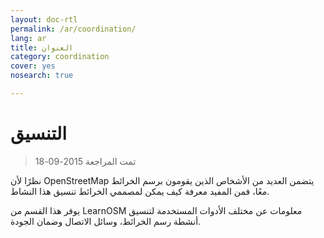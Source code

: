 ```yaml
---
layout: doc-rtl
permalink: /ar/coordination/
lang: ar
title: العنوان
category: coordination
cover: yes
nosearch: true

---
```


التنسيق
============

> تمت المراجعة 2015-09-18

نظرًا لأن OpenStreetMap يتضمن العديد من الأشخاص الذين يقومون برسم الخرائط معًا، فمن المفيد معرفة كيف يمكن لمصممي الخرائط تنسيق هذا النشاط.

يوفر هذا القسم من LearnOSM معلومات عن مختلف الأدوات المستخدمة لتنسيق أنشطة رسم الخرائط، وسائل الاتصال وضمان الجودة.
